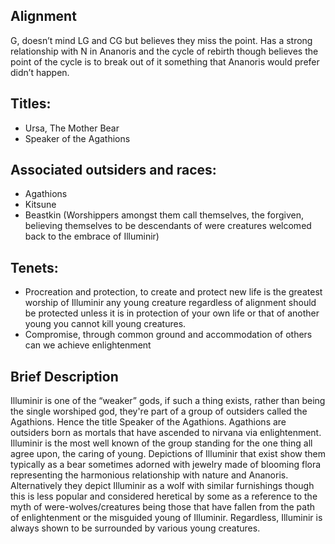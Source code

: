 ## Alignment
G, doesn’t mind LG and CG but believes they miss the point. Has a strong relationship with N in Ananoris and the cycle of rebirth though believes the point of the cycle is to break out of it something that Ananoris would prefer didn’t happen.

## Titles: 
  - Ursa, The Mother Bear
  - Speaker of the Agathions

## Associated outsiders and races:
  - Agathions 
  - Kitsune
  - Beastkin (Worshippers amongst them call themselves, the forgiven, believing themselves to be descendants of were creatures welcomed back to the embrace of Illuminir)
## Tenets:
  - Procreation and protection, to create and protect new life is the greatest worship of Illuminir any young creature regardless of alignment should be protected unless it is in protection of your own life or that of another young you cannot kill young creatures. 
  - Compromise, through common ground and accommodation of others can we achieve enlightenment
## Brief Description
Illuminir is one of the “weaker” gods, if such a thing exists, rather than being the single worshiped god, they're part of a group of outsiders called the Agathions. Hence the title Speaker of the Agathions. Agathions are outsiders born as mortals that have ascended to nirvana via enlightenment. Illuminir is the most well known of the group standing for the one thing all agree upon, the caring of young. 
Depictions of Illuminir that exist show them typically as a bear sometimes adorned with jewelry made of blooming flora representing the harmonious relationship with nature and Ananoris. Alternatively they depict Illuminir as a wolf with similar furnishings though this is less popular and considered heretical by some as a reference to the myth of were-wolves/creatures being those that have fallen from the path of enlightenment or the misguided young of Illuminir. Regardless, Illuminir is always shown to be surrounded by various young creatures.
